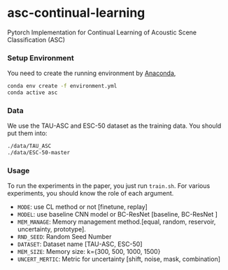 # asc-continual-learning
Pytorch Implementation for Continual Learning of Acoustic Scene Classification (ASC)

### Setup Environment

You need to create the running environment by [Anaconda](https://www.anaconda.com/),

```bash
conda env create -f environment.yml
conda active asc
```
### Data
We use the TAU-ASC and ESC-50 dataset as the training data. 
You should put them into:
```bash
./data/TAU_ASC
./data/ESC-50-master
```
### Usage 
To run the experiments in the paper, you just run `train.sh`.
For various experiments, you should know the role of each argument. 

- `MODE`: use CL method or not [finetune, replay] 
- `MODEL`: use baseline CNN model or BC-ResNet  [baseline, BC-ResNet ]
- `MEM_MANAGE`: Memory management method.[equal, random, reservoir, uncertainty, prototype].
- `RND_SEED`: Random Seed Number 
- `DATASET`: Dataset name [TAU-ASC, ESC-50]
- `MEM_SIZE`: Memory size: k={300, 500, 1000, 1500}
- `UNCERT_MERTIC`: Metric for uncertainty [shift, noise, mask, combination]
